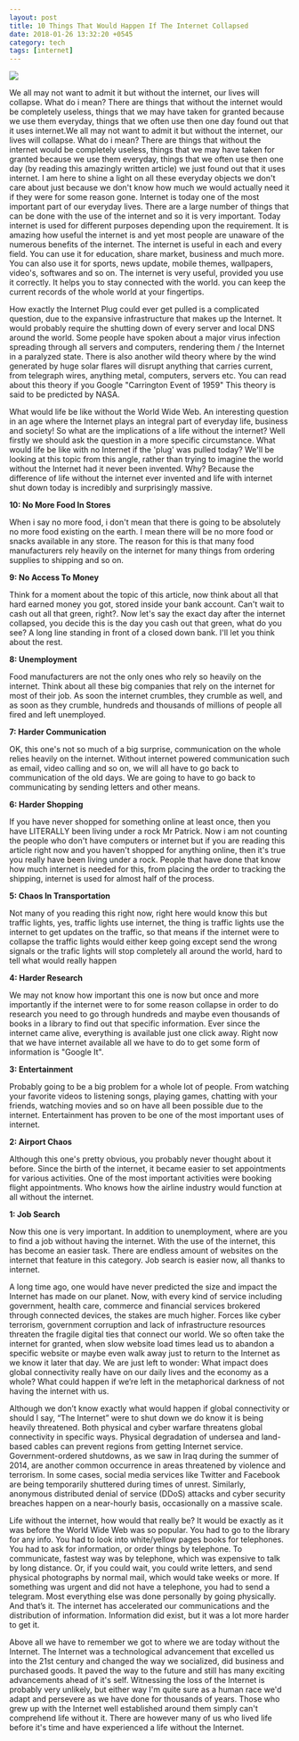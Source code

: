 ```yaml
---
layout: post
title: 10 Things That Would Happen If The Internet Collapsed
date: 2018-01-26 13:32:20 +0545
category: tech
tags: [internet]
---
```


![](https://2.bp.blogspot.com/-vs5bHydnD04/WVpTngam2AI/AAAAAAAABXM/GRydaf62ftACzerIBMuCQWImmRMCXh6igCLcBGAs/s640/Life2BWithout2BInternet-678x381.jpg)

We all may not want to admit it but without the internet, our lives will collapse. What do i mean? There are things that without the internet would be completely useless, things that we may have taken for granted because we use them everyday, things that we often use then one day found out that it uses internet.We all may not want to admit it but without the internet, our lives will collapse. What do i mean? There are things that without the internet would be completely useless, things that we may have taken for granted because we use them everyday, things that we often use then one day (by reading this amazingly written article) we just found out that it uses internet. I am here to shine a light on all these everyday objects we don't care about just because we don't know how much we would actually need it if they were for some reason  gone. Internet is today one of the most important part of our everyday lives. There are a large number of things that can be done with the use of the internet and so it is very important. Today internet is used for different purposes depending upon the requirement. It is amazing how useful the internet is and yet most people are unaware of the numerous benefits of the internet.  The internet is useful in each and every field. You can use it for education, share market, business and much more. You can also use it for sports, news update, mobile themes, wallpapers, video's, softwares and so on. The internet is very useful, provided you use it correctly. It helps you to stay connected with the world. you can keep the current records of the whole world at your fingertips.


How exactly the Internet Plug could ever get pulled is a complicated question, due to the expansive infrastructure that makes up the Internet. It would probably require the shutting down of every server and local DNS around the world. Some people have spoken about a major virus infection spreading through all servers and computers, rendering them / the Internet in a paralyzed state. There is also another wild theory where by the wind generated by huge solar flares will disrupt anything that carries current, from telegraph wires, anything metal, computers, servers etc. You can read about this theory if you Google "Carrington Event of 1959" This theory is said to be predicted by NASA.


What would life be like without the World Wide Web. An interesting question in an age where the Internet plays an integral part of everyday life, business and society! So what are the implications of a life without the internet? Well firstly we should ask the question in a more specific circumstance. What would life be like with no Internet if the 'plug' was pulled today? We'll be looking at this topic from this angle, rather than trying to imagine the world without the Internet had it never been invented. Why? Because the difference of life without the internet ever invented and life with internet shut down today is incredibly and surprisingly massive.


**10: No More Food In Stores**


When i say no more food, i don't mean that there is going to be absolutely no more food existing on the earth. I mean there will be no more food or snacks available in any store. The reason for this is that many food manufacturers rely heavily on the internet for many things from ordering supplies to shipping and so on.


**9: No Access To Money**


Think for a moment about the topic of this article, now think about all that hard earned money you got, stored inside your bank account. Can't wait to cash out all that green, right?. Now let's say the exact day after the internet collapsed, you decide this is the day you cash out that green, what do you see? A long line standing in front of a closed down bank. I'll let you think about the rest.


**8: Unemployment**

Food manufacturers are not the only ones who rely so heavily on the internet. Think about all these big companies that rely on the internet for most of their job. As soon the internet crumbles, they crumble as well, and as soon as they crumble, hundreds and thousands of millions of people all fired and left unemployed.


**7: Harder Communication**

OK, this one's not so much of a big surprise, communication on the whole relies heavily on the internet. Without internet powered communication such as email, video calling and so on, we will all have to go back to communication of the old days. We are going to have to go back to communicating by sending letters and other means.


**6: Harder Shopping**

If you have never shopped for something online at least once, then you have LITERALLY been living under a rock Mr Patrick. Now i am not counting the people who don't have computers or internet but if you are reading this article right now and you haven't shopped for anything online, then it's true you really have been living under a rock. People that have done that know how much internet is needed for this, from placing the order to tracking the shipping, internet is used for almost half of the process.


**5: Chaos In Transportation**

Not many of you reading this right now, right here would know this but traffic lights, yes, traffic lights use internet,  the thing is traffic lights use the internet to get updates on the traffic, so that means if the internet were to collapse the traffic lights would either keep going except send the wrong signals or the trafic lights will stop completely all around the world, hard to tell what would really happen


**4: Harder Research**

We may not know how important this one is now but once and more importantly if the internet were to for some reason collapse in order to do research you need to go through hundreds and maybe even thousands of books in a library to find out that specific information. Ever since the internet came alive, everything is available just one click away. Right now that we have internet available all we have to do to get some form of information is "Google It".


**3: Entertainment**

Probably going to be a big problem for a whole lot of people. From watching your favorite videos to listening songs, playing games, chatting with your friends, watching movies and so on have all been possible due to the internet. Entertainment has proven to be one of the most important uses of internet.


**2: Airport Chaos**

Although this one's pretty obvious, you probably never thought about it before. Since the birth of the internet, it became easier to set appointments for various activities. One of the most important activities were booking flight appointments. Who knows how the airline industry would function at all without the internet.


**1: Job Search**

Now this one is very important. In addition to unemployment, where are you to find a job without having the internet. With the use of the internet, this has become an easier task. There are endless amount of websites on the internet that feature in this category. Job search is easier now, all thanks to internet.

A long time ago, one would have never predicted the size and impact the Internet has made on our planet. Now, with every kind of service including government, health care, commerce and financial services brokered through connected devices, the stakes are much higher. Forces like cyber terrorism, government corruption and lack of infrastructure resources threaten the fragile digital ties that connect our world. We so often take the internet for granted, when slow website load times lead us to abandon a specific website or maybe even walk away just to return to the Internet as we know it later that day. We are just left to wonder: What impact does global connectivity really have on our daily lives and the economy as a whole? What could happen if we’re left in the metaphorical darkness of not having the internet with us.

Although we don’t know exactly what would happen if global connectivity or should I say, “The Internet” were to shut down we do know it is being heavily threatened. Both physical and cyber warfare threatens global connectivity in specific ways. Physical degradation of undersea and land-based cables can prevent regions from getting Internet service. Government-ordered shutdowns, as we saw in Iraq during the summer of 2014, are another common occurrence in areas threatened by violence and terrorism. In some cases, social media services like Twitter and Facebook are being temporarily shuttered during times of unrest. Similarly, anonymous distributed denial of service (DDoS) attacks and cyber security breaches happen on a near-hourly basis, occasionally on a massive scale.

Life without the internet, how would that really be? It would be exactly as it was before the World Wide Web was so popular. You had to go to the library for any info. You had to look into white/yellow pages books for telephones. You had to ask for information, or order things by telephone. To communicate, fastest way was by telephone, which was expensive to talk by long distance. Or, if you could wait, you could write letters, and send physical photographs by normal mail, which would take weeks or more. If something was urgent and did not have a telephone, you had to send a telegram. Most everything else was done personally by going physically. And that’s it. The internet has accelerated our communications and the distribution of information. Information did exist, but it was a lot more harder to get it.

Above all we have to remember we got to where we are today without the Internet. The Internet was a technological advancement that excelled us into the 21st century and changed the way we socialized, did business and purchased goods. It paved the way to the future and still has many exciting advancements ahead of it's self. Witnessing the loss of the Internet is probably very unlikely, but either way I'm quite sure as a human race we'd adapt and persevere as we have done for thousands of years. Those who grew up with the Internet well established around them simply can't comprehend life without it. There are however many of us who lived life before it's time and have experienced a life without the Internet.
